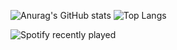 ![Anurag's GitHub stats](https://github-readme-stats.vercel.app/api?username=anuraghazra&show_icons=true&theme=chartreuse-dark)
![Top Langs](https://github-readme-stats.vercel.app/api/top-langs/?username=l5n0&langs_count=8)

![Spotify recently played](https://spotify-recently-played-readme.vercel.app/api?user=31ilq54kldbm6ntuyslqs27orkme)

